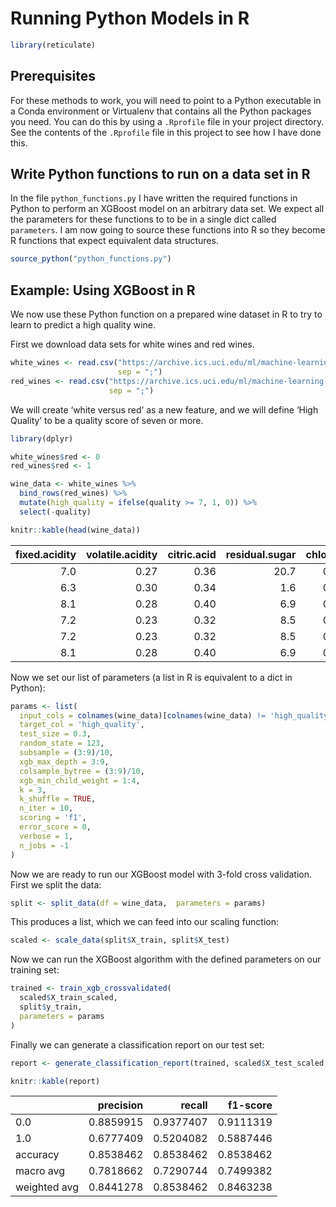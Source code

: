 Running Python Models in R
================

``` r
library(reticulate)
```

## Prerequisites

For these methods to work, you will need to point to a Python executable
in a Conda environment or Virtualenv that contains all the Python
packages you need. You can do this by using a `.Rprofile` file in your
project directory. See the contents of the `.Rprofile` file in this
project to see how I have done this.

## Write Python functions to run on a data set in R

In the file `python_functions.py` I have written the required functions
in Python to perform an XGBoost model on an arbitrary data set. We
expect all the parameters for these functions to to be in a single dict
called `parameters`. I am now going to source these functions into R so
they become R functions that expect equivalent data structures.

``` r
source_python("python_functions.py")
```

## Example: Using XGBoost in R

We now use these Python function on a prepared wine dataset in R to try
to learn to predict a high quality wine.

First we download data sets for white wines and red wines.

``` r
white_wines <- read.csv("https://archive.ics.uci.edu/ml/machine-learning-databases/wine-quality/winequality-white.csv",
                        sep = ";")
red_wines <- read.csv("https://archive.ics.uci.edu/ml/machine-learning-databases/wine-quality/winequality-red.csv", 
                      sep = ";")
```

We will create ‘white versus red’ as a new feature, and we will define
‘High Quality’ to be a quality score of seven or more.

``` r
library(dplyr)

white_wines$red <- 0
red_wines$red <- 1

wine_data <- white_wines %>% 
  bind_rows(red_wines) %>% 
  mutate(high_quality = ifelse(quality >= 7, 1, 0)) %>% 
  select(-quality)

knitr::kable(head(wine_data))
```

| fixed.acidity | volatile.acidity | citric.acid | residual.sugar | chlorides | free.sulfur.dioxide | total.sulfur.dioxide | density |   pH | sulphates | alcohol | red | high\_quality |
|--------------:|-----------------:|------------:|---------------:|----------:|--------------------:|---------------------:|--------:|-----:|----------:|--------:|----:|--------------:|
|           7.0 |             0.27 |        0.36 |           20.7 |     0.045 |                  45 |                  170 |  1.0010 | 3.00 |      0.45 |     8.8 |   0 |             0 |
|           6.3 |             0.30 |        0.34 |            1.6 |     0.049 |                  14 |                  132 |  0.9940 | 3.30 |      0.49 |     9.5 |   0 |             0 |
|           8.1 |             0.28 |        0.40 |            6.9 |     0.050 |                  30 |                   97 |  0.9951 | 3.26 |      0.44 |    10.1 |   0 |             0 |
|           7.2 |             0.23 |        0.32 |            8.5 |     0.058 |                  47 |                  186 |  0.9956 | 3.19 |      0.40 |     9.9 |   0 |             0 |
|           7.2 |             0.23 |        0.32 |            8.5 |     0.058 |                  47 |                  186 |  0.9956 | 3.19 |      0.40 |     9.9 |   0 |             0 |
|           8.1 |             0.28 |        0.40 |            6.9 |     0.050 |                  30 |                   97 |  0.9951 | 3.26 |      0.44 |    10.1 |   0 |             0 |

Now we set our list of parameters (a list in R is equivalent to a dict
in Python):

``` r
params <- list(
  input_cols = colnames(wine_data)[colnames(wine_data) != 'high_quality'],
  target_col = 'high_quality',
  test_size = 0.3,
  random_state = 123,
  subsample = (3:9)/10, 
  xgb_max_depth = 3:9,
  colsample_bytree = (3:9)/10,
  xgb_min_child_weight = 1:4,
  k = 3,
  k_shuffle = TRUE,
  n_iter = 10,
  scoring = 'f1',
  error_score = 0,
  verbose = 1,
  n_jobs = -1
)
```

Now we are ready to run our XGBoost model with 3-fold cross validation.
First we split the data:

``` r
split <- split_data(df = wine_data,  parameters = params)
```

This produces a list, which we can feed into our scaling function:

``` r
scaled <- scale_data(split$X_train, split$X_test)
```

Now we can run the XGBoost algorithm with the defined parameters on our
training set:

``` r
trained <- train_xgb_crossvalidated(
  scaled$X_train_scaled,
  split$y_train,
  parameters = params
)
```

Finally we can generate a classification report on our test set:

``` r
report <- generate_classification_report(trained, scaled$X_test_scaled, split$y_test)

knitr::kable(report)
```

|              | precision |    recall |  f1-score |
|:-------------|----------:|----------:|----------:|
| 0.0          | 0.8859915 | 0.9377407 | 0.9111319 |
| 1.0          | 0.6777409 | 0.5204082 | 0.5887446 |
| accuracy     | 0.8538462 | 0.8538462 | 0.8538462 |
| macro avg    | 0.7818662 | 0.7290744 | 0.7499382 |
| weighted avg | 0.8441278 | 0.8538462 | 0.8463238 |

